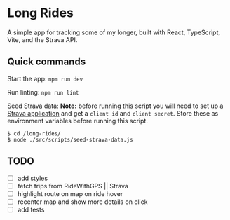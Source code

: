 # Long Rides

A simple app for tracking some of my longer, built with React, TypeScript, Vite, and the Strava API.

## Quick commands
Start the app:
`npm run dev`

Run linting:
`npm run lint`

Seed Strava data:
**Note:** before running this script you will need to set up a [Strava application](https://developers.strava.com/docs/getting-started/#account) and get a `client id` and `client secret`. Store these as environment variables before running this script. 
```
$ cd /long-rides/
$ node ./src/scripts/seed-strava-data.js
```

## TODO
- [ ] add styles
- [ ] fetch trips from RideWithGPS || Strava
- [ ] highlight route on map on ride hover 
- [ ] recenter map and show more details on click
- [ ] add tests